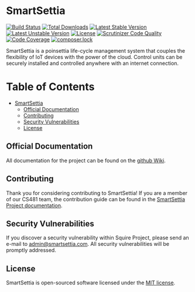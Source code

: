 # SmartSettia

[![Build Status](https://travis-ci.org/uidaho/smartsettia.svg?branch=master)](https://travis-ci.org/uidaho/smartsettia)
[![Total Downloads](https://poser.pugx.org/uidaho/smartsettia/d/total)](https://packagist.org/packages/uidaho/smartsettia)
[![Latest Stable Version](https://poser.pugx.org/uidaho/smartsettia/v/stable)](https://packagist.org/packages/uidaho/smartsettia)
[![Latest Unstable Version](https://poser.pugx.org/uidaho/smartsettia/v/unstable)](https://packagist.org/packages/uidaho/smartsettia)
[![License](https://poser.pugx.org/uidaho/smartsettia/license)](https://packagist.org/packages/uidaho/smartsettia)
[![Scrutinizer Code Quality](https://scrutinizer-ci.com/g/uidaho/smartsettia/badges/quality-score.png?b=master)](https://scrutinizer-ci.com/g/uidaho/smartsettia/?branch=master)
[![Code Coverage](https://scrutinizer-ci.com/g/uidaho/smartsettia/badges/coverage.png?b=master)](https://scrutinizer-ci.com/g/uidaho/smartsettia/?branch=master)
[![composer.lock](https://poser.pugx.org/uidaho/smartsettia/composerlock)](https://packagist.org/packages/uidaho/smartsettia)

SmartSettia is a poinsettia life-cycle management system that couples the flexibility of IoT devices with the power of the cloud. Control units can be securely installed and controlled anywhere with an internet connection.

Table of Contents
=================

  * [SmartSettia](#smartsettia)
    * [Official Documentation](#official-documentation)
    * [Contributing](#contributing)
    * [Security Vulnerabilities](#security-vulnerabilities)
    * [License](#license)

## Official Documentation

All documentation for the project can be found on the [github Wiki](https://github.com/uidaho/smartsettia/wiki).

## Contributing

Thank you for considering contributing to SmartSettia! If you are a member of our CS481 team, the contribution guide can be found in the [SmartSettia Project documentation](https://github.com/uidaho/smartsettia/wiki/Contributions).

## Security Vulnerabilities

If you discover a security vulnerability within Squire Project, please send an e-mail to admin@smartsettia.com. All security vulnerabilities will be promptly addressed.

## License

SmartSettia is open-sourced software licensed under the [MIT license](http://opensource.org/licenses/MIT).
